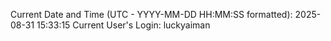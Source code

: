 Current Date and Time (UTC - YYYY-MM-DD HH:MM:SS formatted): 2025-08-31 15:33:15
Current User's Login: luckyaiman
